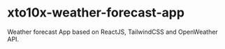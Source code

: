 # xto10x-weather-forecast-app
Weather forecast App based on ReactJS, TailwindCSS and OpenWeather API.
